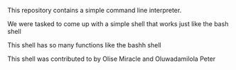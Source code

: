 <p>This repository contains a simple command line interpreter.</p>
<p>We were tasked to come up with a simple shell that works just like the bash shell</p>
<p>This shell has so many functions like the bashh shell</p>
<p>This shell was contributed to by Olise Miracle and Oluwadamilola Peter</p>
